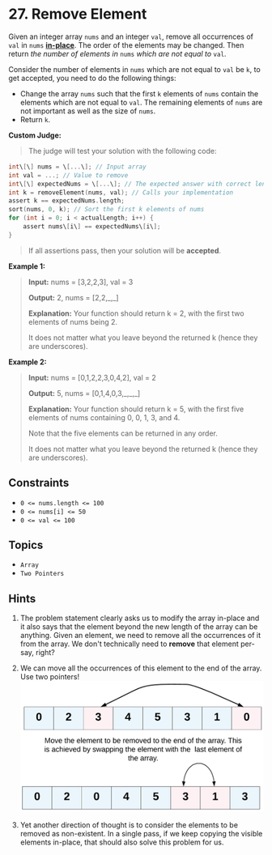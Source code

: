 # 27. Remove Element

Given an integer array `nums` and an integer `val`, remove all occurrences of `val` in `nums` [**in-place**](https://en.wikipedia.org/wiki/In-place_algorithm). The order of the elements may be changed. Then return _the number of elements in_ `nums` _which are not equal to_ `val`.

Consider the number of elements in `nums` which are not equal to `val` be `k`, to get accepted, you need to do the following things:

* Change the array `nums` such that the first `k` elements of `nums` contain the elements which are not equal to `val`. The remaining elements of `nums` are not important as well as the size of `nums`.
* Return `k`.

**Custom Judge:**

> The judge will test your solution with the following code:

```C
int\[\] nums = \[...\]; // Input array
int val = ...; // Value to remove
int\[\] expectedNums = \[...\]; // The expected answer with correct length. It is sorted with no values equaling val.
int k = removeElement(nums, val); // Calls your implementation
assert k == expectedNums.length;
sort(nums, 0, k); // Sort the first k elements of nums
for (int i = 0; i < actualLength; i++) {
    assert nums\[i\] == expectedNums\[i\];
}
```

> If all assertions pass, then your solution will be **accepted**.

**Example 1:**

> **Input:** nums = \[3,2,2,3\], val = 3
>
> **Output:** 2, nums = \[2,2,\_,\_\]
>
> **Explanation:** Your function should return k = 2, with the first two elements of nums being 2.
>
> It does not matter what you leave beyond the returned k (hence they are underscores).

**Example 2:**

> **Input:** nums = \[0,1,2,2,3,0,4,2\], val = 2
>
> **Output:** 5, nums = \[0,1,4,0,3,\_,\_,\_\]
>
> **Explanation:** Your function should return k = 5, with the first five elements of nums containing 0, 0, 1, 3, and 4.
>
> Note that the five elements can be returned in any order.
>
> It does not matter what you leave beyond the returned k (hence they are underscores).

## Constraints

* `0 <= nums.length <= 100`
* `0 <= nums[i] <= 50`
* `0 <= val <= 100`

## Topics

* `Array`
* `Two Pointers`

## Hints

1. The problem statement clearly asks us to modify the array in-place and it also says that the element beyond the new length of the array can be anything. Given an element, we need to remove all the occurrences of it from the array. We don't technically need to **remove** that element per-say, right?

2. We can move all the occurrences of this element to the end of the array. Use two pointers!  
![hint_remove_element](img/hint_remove_element.png)

3. Yet another direction of thought is to consider the elements to be removed as non-existent. In a single pass, if we keep copying the visible elements in-place, that should also solve this problem for us.
